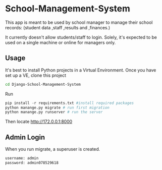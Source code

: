 # School-Management-System

This app is meant to be used by school manager to manage their school records:
(student data ,staff ,results and ,finances.)


It currently doesn't allow students/staff to login.
Solely, it's expected to be used on a single machine or online for managers only.

## Usage
It's best to install Python projects in a Virtual Environment. Once you have set up a VE, clone this project

```bash
cd Django-School-Management-System
```
Run

```python
pip install -r requirements.txt #install required packages
python manange.py migrate # run first migration
python manange.py runserver # run the server
```
Then locate http://172.0.0.1:8000

## Admin Login
When you run migrate, a superuser is created.
```bash
username: admin
password: admin078529618
```
